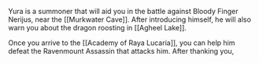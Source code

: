 Yura is a summoner that will aid you in the battle against Bloody Finger Nerijus, near the [[Murkwater Cave]]. After introducing himself, he will also warn you about the dragon roosting in [[Agheel Lake]].

Once you arrive to the [[Academy of Raya Lucaria]], you can help him defeat the Ravenmount Assassin that attacks him. After thanking you, 

